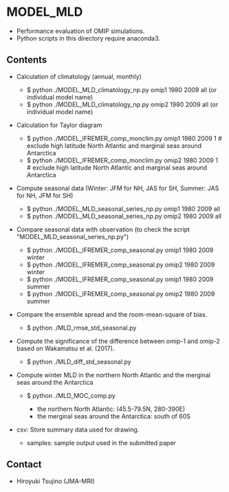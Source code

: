 MODEL_MLD
========

  * Performance evaluation of OMIP simulations.
  * Python scripts in this directory require anaconda3.


Contents
-------

  * Calculation of climatology (annual, monthly)

    - $ python ./MODEL_MLD_climatology_np.py omip1 1980 2009 all (or individual model name)
    - $ python ./MODEL_MLD_climatology_np.py omip2 1980 2009 all (or individual model name)


  * Calculation for Taylor diagram

    - $ python ./MODEL_IFREMER_comp_monclim.py omip1 1980 2009 1  # exclude high latitude North Atlantic and marginal seas around Antarctica
    - $ python ./MODEL_IFREMER_comp_monclim.py omip2 1980 2009 1  # exclude high latitude North Atlantic and marginal seas around Antarctica


  * Compute seasonal data (Winter: JFM for NH, JAS for SH, Summer: JAS for NH, JFM for SH)

    - $ python ./MODEL_MLD_seasonal_series_np.py omip1 1980 2009 all
    - $ python ./MODEL_MLD_seasonal_series_np.py omip2 1980 2009 all


  * Compare seasonal data with observation (to check the script "MODEL_MLD_seasonal_series_np.py")

    - $ python ./MODEL_IFREMER_comp_seasonal.py omip1 1980 2009 winter
    - $ python ./MODEL_IFREMER_comp_seasonal.py omip2 1980 2009 winter
    - $ python ./MODEL_IFREMER_comp_seasonal.py omip1 1980 2009 summer
    - $ python ./MODEL_IFREMER_comp_seasonal.py omip2 1980 2009 summer


  * Compare the ensemble spread and the room-mean-square of bias.

    - $ python ./MLD_rmse_std_seasonal.py


  * Compute the significance of the difference between omip-1 and omip-2 based on Wakamatsu et al. (2017).

    - $ python ./MLD_diff_std_seasonal.py


  * Compute winter MLD in the northern North Atlantic and the merginal seas around the Antarctica

    - $ python ./MLD_MOC_comp.py

      - the northern North Atlantic: (45.5-79.5N, 280-390E)
      - the merginal seas around the Antarctica: south of 60S


  * csv: Store summary data used for drawing.

    - samples: sample output used in the submitted paper


Contact
--------

  * Hiroyuki Tsujino (JMA-MRI)

